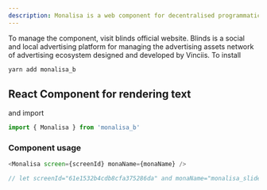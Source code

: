 ```yaml
---
description: Monalisa is a web component for decentralised programmatic advertising on websites and web-apps.
---
```


To manage the component, visit blinds official website. Blinds is a social and local advertising platform for managing the advertising assets network of advertising ecosystem designed and developed by Vinciis. To install

```js
yarn add monalisa_b
```
## React Component for rendering text

and import

```js
import { Monalisa } from 'monalisa_b'
```

### Component usage
```js
<Monalisa screen={screenId} monaName={monaName} />

// let screenId="61e1532b4cdb8cfa375286da" and monaName="monalisa_slideshow_240" for testing
```
